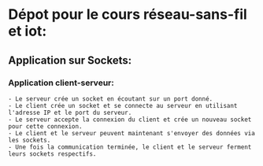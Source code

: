 # Dépot pour le cours réseau-sans-fil et iot:
## Application sur Sockets:
### Application client-serveur:
	- Le serveur crée un socket en écoutant sur un port donné.
	- Le client crée un socket et se connecte au serveur en utilisant l'adresse IP et le port du serveur.
	- Le serveur accepte la connexion du client et crée un nouveau socket pour cette connexion.
	- Le client et le serveur peuvent maintenant s'envoyer des données via les sockets.
	- Une fois la communication terminée, le client et le serveur ferment leurs sockets respectifs.
